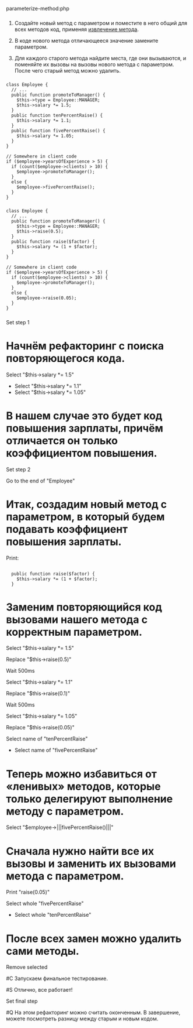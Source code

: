 parameterize-method:php

###

1. Создайте новый метод с параметром и поместите в него общий для всех методов код, применяя <a href="/extract-method">извлечение метода</a>.

2. В коде нового метода отличающееся значение замените параметром.

3. Для каждого старого метода найдите места, где они вызываются, и поменяйте их вызовы на вызовы нового метода с параметром. После чего старый метод можно удалить.



###

```
class Employee {
  // ...
  public function promoteToManager() {
    $this->type = Employee::MANAGER;
    $this->salary *= 1.5;
  }
  public function tenPercentRaise() {
    $this->salary *= 1.1;
  }
  public function fivePercentRaise() {
    $this->salary *= 1.05;
  }
}

// Somewhere in client code
if ($employee->yearsOfExperience > 5) {
  if (count($employee->clients) > 10) {
    $employee->promoteToManager();
  }
  else {
    $employee->fivePercentRaise();
  }
}
```

###

```
class Employee {
  // ...
  public function promoteToManager() {
    $this->type = Employee::MANAGER;
    $this->raise(0.5);
  }
  public function raise($factor) {
    $this->salary *= (1 + $factor);
  }
}

// Somewhere in client code
if ($employee->yearsOfExperience > 5) {
  if (count($employee->clients) > 10) {
    $employee->promoteToManager();
  }
  else {
    $employee->raise(0.05);
  }
}
```

###

Set step 1

# Начнём рефакторинг с поиска повторяющегося кода.

Select "$this->salary *= 1.5"
+ Select "$this->salary *= 1.1"
+ Select "$this->salary *= 1.05"

# В нашем случае это будет код повышения зарплаты, причём отличается он только коэффициентом повышения.

Set step 2

Go to the end of "Employee"

# Итак, создадим новый метод с параметром, в который будем подавать коэффициент повышения зарплаты.

Print:
```

  public function raise($factor) {
    $this->salary *= (1 + $factor);
  }
```

# Заменим повторяющийся код вызовами нашего метода с корректным параметром.

Select "$this->salary *= 1.5"

Replace "$this->raise(0.5)"

Wait 500ms

Select "$this->salary *= 1.1"

Replace "$this->raise(0.1)"

Wait 500ms

Select "$this->salary *= 1.05"

Replace "$this->raise(0.05)"

Select name of "tenPercentRaise"
+ Select name of "fivePercentRaise"

# Теперь можно избавиться от «ленивых» методов, которые только делегируют выполнение методу с параметром.

Select "$employee->|||fivePercentRaise()|||"

# Сначала нужно найти все их вызовы и заменить их вызовами метода с параметром.

Print "raise(0.05)"

Select whole "fivePercentRaise"
+ Select whole "tenPercentRaise"

# После всех замен можно удалить сами методы.

Remove selected

#C Запускаем финальное тестирование.

#S Отлично, все работает!

Set final step

#Q На этом рефакторинг можно считать оконченным. В завершение, можете посмотреть разницу между старым и новым кодом.